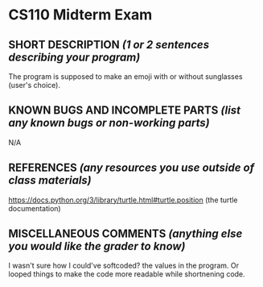 # CS110 Midterm Exam

## SHORT DESCRIPTION *(1 or 2 sentences describing your program)*

The program is supposed to make an emoji with or without sunglasses (user's choice).

## KNOWN BUGS AND INCOMPLETE PARTS *(list any known bugs or non-working parts)*

N/A

## REFERENCES *(any resources you use outside of class materials)*

https://docs.python.org/3/library/turtle.html#turtle.position
(the turtle documentation)

## MISCELLANEOUS COMMENTS *(anything else you would like the grader to know)*

I wasn't sure how I could've softcoded? the values in the program. Or looped things to make the code more readable while shortnening code.